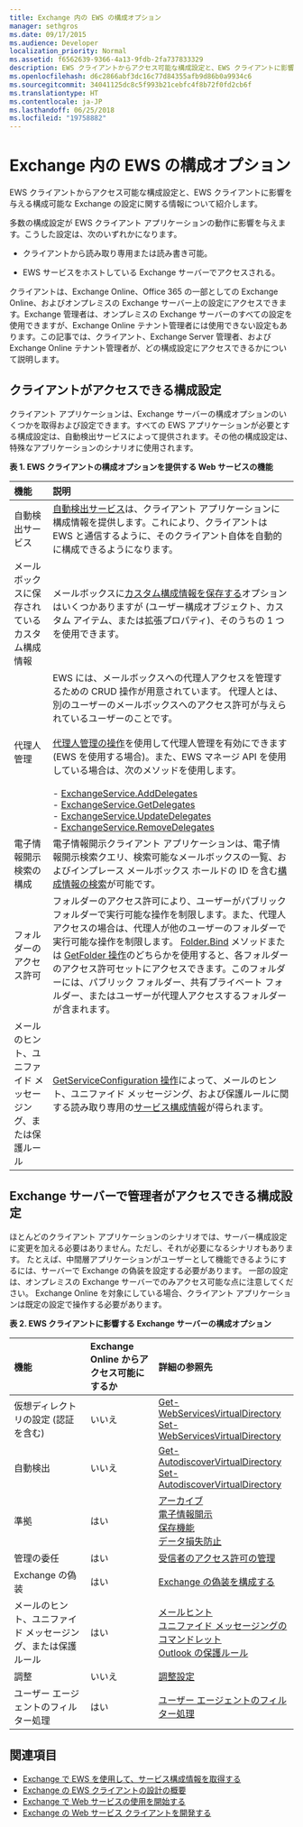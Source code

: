 ```yaml
---
title: Exchange 内の EWS の構成オプション
manager: sethgros
ms.date: 09/17/2015
ms.audience: Developer
localization_priority: Normal
ms.assetid: f6562639-9366-4a13-9fdb-2fa737833329
description: EWS クライアントからアクセス可能な構成設定と、EWS クライアントに影響を与える構成可能な Exchange の設定に関する情報について紹介します。
ms.openlocfilehash: d6c2866abf3dc16c77d84355afb9d86b0a9934c6
ms.sourcegitcommit: 34041125dc8c5f993b21cebfc4f8b72f0fd2cb6f
ms.translationtype: HT
ms.contentlocale: ja-JP
ms.lasthandoff: 06/25/2018
ms.locfileid: "19758882"
---
```

# <a name="configuration-options-for-ews-in-exchange"></a>Exchange 内の EWS の構成オプション

EWS クライアントからアクセス可能な構成設定と、EWS クライアントに影響を与える構成可能な Exchange の設定に関する情報について紹介します。 
  
多数の構成設定が EWS クライアント アプリケーションの動作に影響を与えます。こうした設定は、次のいずれかになります。  
  
- クライアントから読み取り専用または読み書き可能。
    
- EWS サービスをホストしている Exchange サーバーでアクセスされる。
    
クライアントは、Exchange Online、Office 365 の一部としての Exchange Online、およびオンプレミスの Exchange サーバー上の設定にアクセスできます。Exchange 管理者は、オンプレミスの Exchange サーバーのすべての設定を使用できますが、Exchange Online テナント管理者には使用できない設定もあります。この記事では、クライアント、Exchange Server 管理者、および Exchange Online テナント管理者が、どの構成設定にアクセスできるかについて説明します。
  
## <a name="configuration-settings-that-clients-can-access"></a>クライアントがアクセスできる構成設定

クライアント アプリケーションは、Exchange サーバーの構成オプションのいくつかを取得および設定できます。すべての EWS アプリケーションが必要とする構成設定は、自動検出サービスによって提供されます。その他の構成設定は、特殊なアプリケーションのシナリオに使用されます。  
  
**表 1. EWS クライアントの構成オプションを提供する Web サービスの機能**

|**機能**|**説明**|
|:-----|:-----|
|自動検出サービス  <br/> |[自動検出サービス](autodiscover-for-exchange.md)は、クライアント アプリケーションに構成情報を提供します。これにより、クライアントは EWS と通信するように、そのクライアント自体を自動的に構成できるようになります。  <br/> |
|メールボックスに保存されているカスタム構成情報  <br/> |メールボックスに[カスタム構成情報を保存する](persistent-application-settings-in-ews-in-exchange.md)オプションはいくつかありますが (ユーザー構成オブジェクト、カスタム アイテム、または拡張プロパティ)、そのうちの 1 つを使用できます。  <br/> |
|代理人管理  <br/> | EWS には、メールボックスへの代理人アクセスを管理するための CRUD 操作が用意されています。 代理人とは、別のユーザーのメールボックスへのアクセス許可が与えられているユーザーのことです。<br/><br/>  [代理人管理の操作](http://msdn.microsoft.com/ja-JP/library/bb409286%28v=exchg.150%29.aspx#bk_delegate_management)を使用して代理人管理を有効にできます (EWS を使用する場合)。また、EWS マネージ API を使用している場合は、次のメソッドを使用します。<br/><br/>- [ExchangeService.AddDelegates](http://msdn.microsoft.com/ja-JP/library/microsoft.exchange.webservices.data.exchangeservice.adddelegates%28v=exchg.80%29.aspx) <br/>- [ExchangeService.GetDelegates](http://msdn.microsoft.com/ja-JP/library/microsoft.exchange.webservices.data.exchangeservice.getdelegates%28v=exchg.80%29.aspx) <br/>- [ExchangeService.UpdateDelegates](http://msdn.microsoft.com/ja-JP/library/microsoft.exchange.webservices.data.exchangeservice.updatedelegates%28v=exchg.80%29.aspx) <br/>- [ExchangeService.RemoveDelegates](http://msdn.microsoft.com/ja-JP/library/microsoft.exchange.webservices.data.exchangeservice.removedelegates%28v=exchg.80%29.aspx) <br/> |
|電子情報開示検索の構成  <br/> |電子情報開示クライアント アプリケーションは、電子情報開示検索クエリ、検索可能なメールボックスの一覧、およびインプレース メールボックス ホールドの ID を含む[構成情報の検索](http://msdn.microsoft.com/library/8a54a6dc-110c-4972-a8bc-5ddb43c4b857%28Office.15%29.aspx)が可能です。   <br/> |
|フォルダーのアクセス許可  <br/> |フォルダーのアクセス許可により、ユーザーがパブリック フォルダーで実行可能な操作を制限します。また、代理人アクセスの場合は、代理人が他のユーザーのフォルダーで実行可能な操作を制限します。 [Folder.Bind](http://msdn.microsoft.com/ja-JP/library/microsoft.exchange.webservices.data.folder.bind%28v=exchg.80%29.aspx) メソッドまたは [GetFolder 操作](http://msdn.microsoft.com/library/355bcf93-dc71-4493-b177-622afac5fdb9%28Office.15%29.aspx)のどちらかを使用すると、各フォルダーのアクセス許可セットにアクセスできます。このフォルダーには、パブリック フォルダー、共有プライベート フォルダー、またはユーザーが代理人アクセスするフォルダーが含まれます。  <br/> |
|メールのヒント、ユニファイド メッセージング、または保護ルール  <br/> |[GetServiceConfiguration 操作](http://msdn.microsoft.com/library/070cbfe5-325a-4955-8e4a-8230ea0459a7%28Office.15%29.aspx)によって、メールのヒント、ユニファイド メッセージング、および保護ルールに関する読み取り専用の[サービス構成情報](how-to-get-service-configuration-information-by-using-ews-in-exchange.md)が得られます。  <br/> |
   
## <a name="configuration-settings-that-administrators-can-access-on-the-exchange-server"></a>Exchange サーバーで管理者がアクセスできる構成設定

ほとんどのクライアント アプリケーションのシナリオでは、サーバー構成設定に変更を加える必要はありません。ただし、それが必要になるシナリオもあります。 たとえば、中間層アプリケーションがユーザーとして機能できるようにするには、サーバーで Exchange の偽装を設定する必要があります。 一部の設定は、オンプレミスの Exchange サーバーでのみアクセス可能な点に注意してください。 Exchange Online を対象にしている場合、クライアント アプリケーションは既定の設定で操作する必要があります。
  
**表 2. EWS クライアントに影響する Exchange サーバーの構成オプション**

|**機能**|**Exchange Online からアクセス可能にするか**|**詳細の参照先**|
|:-----|:-----|:-----|
|仮想ディレクトリの設定 (認証を含む)  <br/> |いいえ  <br/> |[Get-WebServicesVirtualDirectory](http://technet.microsoft.com/ja-JP/library/aa998810%28v=exchg.150%29.aspx) <br/> [Set-WebServicesVirtualDirectory](http://technet.microsoft.com/ja-JP/library/aa997233%28v=exchg.150%29.aspx) <br/> |
|自動検出  <br/> |いいえ  <br/> |[Get-AutodiscoverVirtualDirectory](http://technet.microsoft.com/ja-JP/library/aa996819%28v=exchg.150%29.aspx) <br/> [Set-AutodiscoverVirtualDirectory](http://technet.microsoft.com/ja-JP/library/aa998601%28v=exchg.150%29.aspx) <br/> |
|準拠  <br/> |はい  <br/> |[アーカイブ](http://technet.microsoft.com/ja-JP/library/dd979800%28v=exchg.150%29.aspx) <br/> [電子情報開示](http://technet.microsoft.com/ja-JP/library/dd298021%28v=exchg.150%29.aspx) <br/> [保存機能](http://technet.microsoft.com/ja-JP/library/dd335168%28v=exchg.150%29.aspx) <br/> [データ損失防止](http://technet.microsoft.com/ja-JP/library/jj150527%28v=exchg.150%29.aspx) <br/> |
|管理の委任  <br/> |はい  <br/> |[受信者のアクセス許可の管理](http://technet.microsoft.com/ja-JP/library/jj919240%28v=exchg.150%29.aspx) <br/> |
|Exchange の偽装  <br/> |はい  <br/> |[Exchange の偽装を構成する](http://msdn.microsoft.com/ja-JP/library/bb204095%28EXCHG.140%29.aspx) <br/> |
|メールのヒント、ユニファイド メッセージング、または保護ルール  <br/> |はい  <br/> |[メールヒント](http://technet.microsoft.com/ja-JP/library/jj649091%28v=exchg.150%29.aspx) <br/> [ユニファイド メッセージングのコマンドレット](http://technet.microsoft.com/ja-JP/library/aa997665%28v=exchg.150%29.aspx) <br/> [Outlook の保護ルール](http://technet.microsoft.com/ja-JP/library/dd638178%28v=exchg.150%29.aspx) <br/> |
|調整  <br/> |いいえ  <br/> |[調整設定](ews-throttling-in-exchange.md) <br/> |
|ユーザー エージェントのフィルター処理  <br/> |はい  <br/> |[ユーザー エージェントのフィルター処理](how-to-control-access-to-ews-in-exchange.md) <br/> |
   
## <a name="see-also"></a>関連項目

- [Exchange で EWS を使用して、サービス構成情報を取得する](how-to-get-service-configuration-information-by-using-ews-in-exchange.md)
- [Exchange の EWS クライアントの設計の概要](ews-client-design-overview-for-exchange.md)   
- [Exchange で Web サービスの使用を開始する](start-using-web-services-in-exchange.md)   
- [Exchange の Web サービス クライアントを開発する](develop-web-service-clients-for-exchange.md)
    

